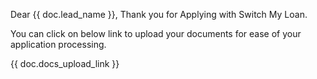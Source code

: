 Dear {{ doc.lead_name }}, Thank you for Applying with Switch My Loan.

You can click on below link to upload your documents for ease of your application processing.

{{ doc.docs_upload_link }}